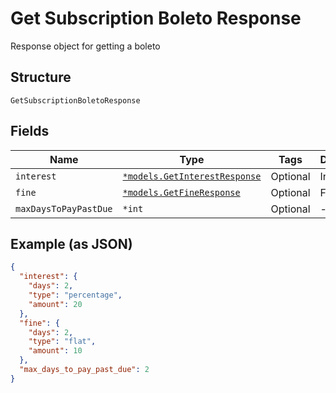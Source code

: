 
# Get Subscription Boleto Response

Response object for getting a boleto

## Structure

`GetSubscriptionBoletoResponse`

## Fields

| Name | Type | Tags | Description |
|  --- | --- | --- | --- |
| `interest` | [`*models.GetInterestResponse`](../../doc/models/get-interest-response.md) | Optional | Interest |
| `fine` | [`*models.GetFineResponse`](../../doc/models/get-fine-response.md) | Optional | Fine |
| `maxDaysToPayPastDue` | `*int` | Optional | - |

## Example (as JSON)

```json
{
  "interest": {
    "days": 2,
    "type": "percentage",
    "amount": 20
  },
  "fine": {
    "days": 2,
    "type": "flat",
    "amount": 10
  },
  "max_days_to_pay_past_due": 2
}
```

